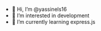 - 👋 Hi, I’m @yassinels16
- 👀 I’m interested in development
- 🌱 I’m currently learning express.js


<!---
yassinels16/yassinels16 is a ✨ special ✨ repository because its `README.md` (this file) appears on your GitHub profile.
You can click the Preview link to take a look at your changes.
--->
